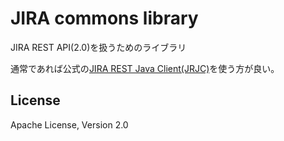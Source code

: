 # JIRA commons library
JIRA REST API(2.0)を扱うためのライブラリ

通常であれば公式の[JIRA REST Java Client(JRJC)](https://plugins.atlassian.com/plugin/details/39474)を使う方が良い。

## License
Apache License, Version 2.0